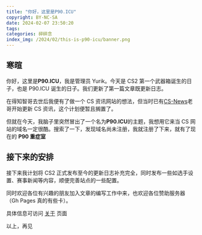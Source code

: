 ```yaml
---
title: "你好，这里是P90.ICU"
copyright: BY-NC-SA
date: 2024-02-07 23:50:20
tags:
categories: 碎碎念
index_img: /2024/02/this-is-p90-icu/banner.png
---
```


## 寒暄

你好，这里是**P90.ICU**，我是管理员 Yurik。今天是 CS2 第一个武器箱诞生的日子，也是 P90.ICU 诞生的日子。我们更新了第一篇文章既更新日志。

在得知智哥去世后我便有了做一个 CS 资讯网站的想法，但当时已有[CS-News](//cs-news.cn)老哥开始更新 CS 资讯，这个计划便暂且搁置了。

但就在今天，我脑子里突然冒出了一个名为**P90.ICU**的主题，我想用它来当 CS 网站的域名一定很酷。搜索了一下，发现域名尚未注册，我就注册了下来，就有了现在的 **P90 重症室**

## 接下来的安排

接下来我计划将 CS2 正式发布至今的更新日志补充完全，同时发布一些如选手设置、赛事新闻等内容，顺便完善站点的一些配置。

同时欢迎各位有兴趣的朋友加入文章的编写工作中来，也欢迎各位赞助服务器（Gh Pages 真的有些卡）。

具体信息可访问 [关于](/about) 页面

以上，再见
